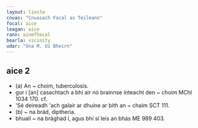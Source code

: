 ```yaml
---
layout: liosta
cnuas: "Cnuasach Focal as Teileann"
focal: aice
leagan: aice
rann: ainmfhocal
bearla: vicinity
udar: "Úna M. Uí Bheirn"
---
```


## aice 2

* (a) An ~ choim, tuberculosis.
* gur i [an] casachtach a bhí air nó brainnse ínteacht den ~ choim MChl 1034 170. cf.
* 'Sé deireadh 'ach galair ar dhuine ar bith an ~ chaim SCT 111.
* (b) ~ na brád, diptheria.
* bhuail ~ na brághad í, agus bhí sí leis an bhás ME 989 403.

